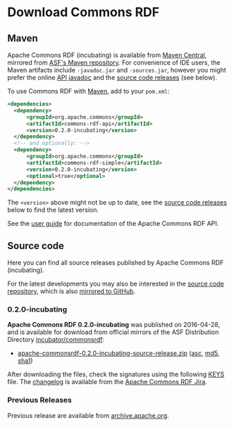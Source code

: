 <!--

    Licensed to the Apache Software Foundation (ASF) under one
    or more contributor license agreements. See the NOTICE file
    distributed with this work for additional information
    regarding copyright ownership. The ASF licenses this file
    to you under the Apache License, Version 2.0 (the
    "License"); you may not use this file except in compliance
    with the License.  You may obtain a copy of the License at

        http://www.apache.org/licenses/LICENSE-2.0

    Unless required by applicable law or agreed to in writing, software
    distributed under the License is distributed on an "AS IS" BASIS,
    WITHOUT WARRANTIES OR CONDITIONS OF ANY KIND, either express or implied.
    See the License for the specific language governing permissions and
    limitations under the License.

-->

# Download Commons RDF


## Maven

Apache Commons RDF (incubating) is available from
[Maven Central](http://central.maven.org/maven2/org/apache/commons/commons-rdf-api/),
mirrored from
[ASF's Maven repository](https://repository.apache.org/content/repositories/releases/org/apache/commons/commons-rdf-api/).
For convenience of IDE users, the Maven artifacts include `-javadoc.jar` and
`-sources.jar`, however you might prefer the
online [API javadoc](apidocs/)
and the [source code releases](#Source_code) (see below).

To use Commons RDF with [Maven](https://maven.apache.org/), add to your `pom.xml`:

```xml
<dependencies>
  <dependency>
      <groupId>org.apache.commons</groupId>
      <artifactId>commons-rdf-api</artifactId>
      <version>0.2.0-incubating</version>
  </dependency>
  <!-- and optionally: -->
  <dependency>
      <groupId>org.apache.commons</groupId>
      <artifactId>commons-rdf-simple</artifactId>
      <version>0.2.0-incubating</version>
      <optional>true</optional>
  </dependency>
</dependencies>
```

The `<version>` above might not be up to date,
see the [source code releases](#Source_code) below to find the latest version.

See the [user guide](userguide.html) for documentation of the
Apache Commons RDF API.  

## Source code

Here you can find all source releases published by Apache Commons RDF (incubating).

For the latest developments
you may also be interested in the [source code repository](source-repository.html),
which is also [mirrored to GitHub](http://github.com/apache/incubator-commonsrdf).

### 0.2.0-incubating

**Apache Commons RDF 0.2.0-incubating** was published on 2016-04-28, and is available for download
from official mirrors of the
ASF Distribution Directory [incubator/commonsrdf](https://www.apache.org/dyn/closer.lua/incubator/commonsrdf/0.2.0-incubating/):

* [apache-commonsrdf-0.2.0-incubating-source-release.zip](https://www.apache.org/dyn/closer.lua/incubator/commonsrdf/0.2.0-incubating/apache-commonsrdf-0.2.0-incubating-source-release.zip)
  ([asc](https://dist.apache.org/repos/dist/release/incubator/commonsrdf/0.2.0-incubating/apache-commonsrdf-0.2.0-incubating-source-release.zip.asc),
  [md5](https://dist.apache.org/repos/dist/release/incubator/commonsrdf/0.2.0-incubating/apache-commonsrdf-0.2.0-incubating-source-release.zip.md5),
  [sha1](https://dist.apache.org/repos/dist/release/incubator/commonsrdf/0.2.0-incubating/apache-commonsrdf-0.2.0-incubating-source-release.zip.sha1))

After downloading the files, check the signatures using the following [KEYS](https://dist.apache.org/repos/dist/release/incubator/commonsrdf/KEYS)
file. The [changelog](https://s.apache.org/0.2.0-incubating)
is available from the [Apache Commons RDF Jira](https://issues.apache.org/jira/browse/COMMONSRDF).

### Previous Releases

Previous release are available from [archive.apache.org](http://archive.apache.org/dist/incubator/commonsrdf/).
